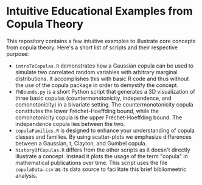 # Intuitive Educational Examples from Copula Theory
This repository contains a few intuitive examples to illustrate core concepts from copula theory. Here's a short list of scripts and their respective purpose:
- `introToCopulas.R` demonstrates how a Gaussian copula can be used to simulate two correlated random variables with arbitrary marginal distributions. It accomplishes this with basic R code and thus without the use of the copula package in order to demystify the concept.
- `fhBounds.py` is a short Python script that generates a 3D visualization of three basic copulas (countermonotonicity, independence, and comonotonicity) in a bivariate setting. The countermonotonicity copula constitutes the lower Fréchet-Hoeffding bound, while the comonotonicity copula is the upper Fréchet-Hoeffding bound. The independence copula lies between the two.
- `copulaFamilies.R` is designed to enhance your understanding of copula classes and families. By using scatter-plots we emphasize differences between a Gaussian, t, Clayton, and Gumbel copula.
- `historyOfCopulas.R` differs from the other scripts as it doesn't directly illustrate a concept. Instead it plots the usage of the term "copula" in mathematical publications over time. This script uses the file `copulaData.csv` as its data source to facilitate this brief bibliomeetric analysis.
